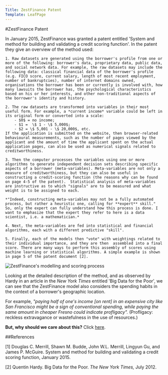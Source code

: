 ```yaml
---
Title: ZestFinance Patent
Template: LeafPage
---
```


#ZestFinance Patent

In January 2015, ZestFinance was granted a patent entitled 'System and method for building and validating a credit scoring function'. In the patent they give an overview of the method used: 

	1. Raw datasets are generated using the borrower's profile from one or more of the following: borrower's data, proprietary data, public data, and social network data. For example, the raw datasets may include the following data: classical financial data of the borrower's profile (e.g. FICO score, current salary, length of most recent employment, number of bankruptcies), number of internet domains owned, organisations the borrower has been or currently is involved with, how many lawsuits the borrower has, the psychological characteristics based on his or her interests, and other non-traditional aspects of the borrower's identity and history.
	
	2. The raw datasets are transformed into variables in their most useful form. For example, a *current income* variable could be left in its original form or converted into a scale: 
		- $0$ = no income;
		- $1 =  \$ 1 - \$ 5,000$;
		- $2 = \$ 5,001 - \$ 20,000$, etc.
    If the application is submitted on the website, then browser-related behavioural measurements, such as the number of pages viewed by the applicant and the amount of time the applicant spent on the actual application pages, can also be used as numerical signals related to creditworthiness.
  
	3. Then the computer processes the variables using one or more algorithms to generate independent decision sets describing specific aspects of a borrower (meta-variables). Meta-variables are not only a measure of creditworthiness, but they can also be useful in constructing a credit-scoring function (the reasons why can be found on page 4-5 of the patent).  Statistical analysis of meta-variables are instructive as to which "signals" are to be measured and what weight is to be assigned to each. 
	
	*"Indeed, constructing meta-variables may not be a fully automated process, but rather a heuristic one, calling for **expert** skill." So, only the expert can fully understand how this process is done. I want to emphasize that the expert they refer to here is a data scientist, i.e. a mathematician.*
	
	4. Next, the meta-variables are fed into statistical and financial algorithms, each with a different predictive "skill". 
	
	5. Finally, each of the models then "vote" with weightings related to their individual importance, and they are then  assembled into a final score. There are many ways to perform this assembly of scores using machine learning or statistical algorithms. A simple example is shown in page 5 of the patent document [2]. 

![ZestFinance's modelling and scoring process](/course/media/ZestFinance.png "ZestFinance's modelling and scoring process [5]")

Looking at the detailed description of the method, and as observed by Hardy in an article in the *New York Times* entitled 'Big Data for the Poor', we can see that the ZestFinance model also considers the spending habits in the context of a borrower's geographic location. 

For example, *"paying half of one's income [on rent] in an expensive city like San Francisco might be a sign of conventional spending, while paying the same amount in cheaper Fresno could indicate profligacy".* (Profligacy: reckless extravagance or wastefulness in the use of resources.)

**But, why should we care about this?** Click [here](/course/course/credit-scores/Credit_Scores/zestfinance/patent/discussion).

##References

[1] Douglas C. Merrill, Shawn M. Budde, John W.L. Merrill, Lingyun Gu, and James P. McGuire. System and method for building and validating a credit scoring function, January 2015. 

[2] Quentin Hardy. Big Data for the Poor. *The New York Times,* July 2012. 
